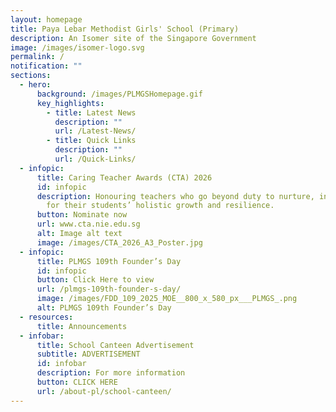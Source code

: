 ```yaml
---
layout: homepage
title: Paya Lebar Methodist Girls' School (Primary)
description: An Isomer site of the Singapore Government
image: /images/isomer-logo.svg
permalink: /
notification: ""
sections:
  - hero:
      background: /images/PLMGSHomepage.gif
      key_highlights:
        - title: Latest News
          description: ""
          url: /Latest-News/
        - title: Quick Links
          description: ""
          url: /Quick-Links/
  - infopic:
      title: Caring Teacher Awards (CTA) 2026
      id: infopic
      description: Honouring teachers who go beyond duty to nurture, inspire, and care
        for their students’ holistic growth and resilience.
      button: Nominate now
      url: www.cta.nie.edu.sg
      alt: Image alt text
      image: /images/CTA_2026_A3_Poster.jpg
  - infopic:
      title: PLMGS 109th Founder’s Day
      id: infopic
      button: Click Here to view
      url: /plmgs-109th-founder-s-day/
      image: /images/FDD_109_2025_MOE__800_x_580_px___PLMGS_.png
      alt: PLMGS 109th Founder’s Day
  - resources:
      title: Announcements
  - infobar:
      title: School Canteen Advertisement
      subtitle: ADVERTISEMENT
      id: infobar
      description: For more information
      button: CLICK HERE
      url: /about-pl/school-canteen/
---
```

